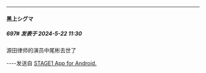 ﻿
*****

####  黑上シグマ  
##### 697#       发表于 2024-5-22 11:30

源田律师的演员中尾彬去世了

----发送自 [STAGE1 App for Android.](http://stage1.5j4m.com/?1.38)

